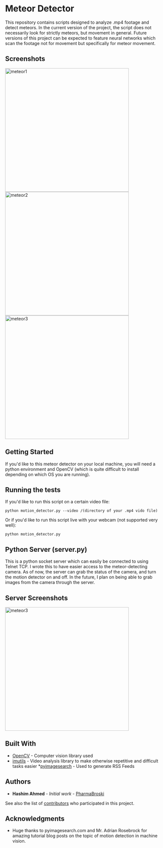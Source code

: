 # Meteor Detector

This repository contains scripts designed to analyze .mp4 footage and detect meteors. In the current version of the project, the script does not necessarily look for strictly meteors, but movement in general. Future versions of this project can be expected to feature neural networks which scan the footage not for movement but specifically for meteor movement.

## Screenshots

<img width="400" alt="meteor1" src="https://user-images.githubusercontent.com/27097476/34637687-b861b7de-f278-11e7-8f5e-690601abf417.png">

<img width="400" alt="meteor2" src="https://user-images.githubusercontent.com/27097476/34637688-bc017186-f278-11e7-88b4-cf4723e6dfad.png">

<img width="400" alt="meteor3" src="https://user-images.githubusercontent.com/27097476/34637689-bebe669a-f278-11e7-8025-3a2677e7d03b.png">

## Getting Started

If you'd like to this meteor detector on your local machine, you will need a python environment and OpenCV (which is quite difficult to install depending on which OS you are running).

## Running the tests

If you'd like to run this script on a certain video file:

```
python motion_detector.py --video /(directory of your .mp4 vido file)
```

Or if you'd like to run this script live with your webcam (not supported very well):

```
python motion_detector.py
```
## Python Server (server.py)
This is a python socket server which can easily be connected to using Telnet TCP. I wrote this to have easier access to the meteor-detecting camera. As of now, the server can grab the status of the camera, and turn the motion detector on and off. In the future, I plan on being able to grab images from the camera through the server.

## Server Screenshots

<img width="400" alt="meteor3" src="https://i.imgur.com/gUZgOgb.png">

## Built With

* [OpenCV](http://www.dropwizard.io/1.0.2/docs/) - Computer vision library used
* [imutils](https://github.com/jrosebr1/imutils/issues) - Video analysis library to make otherwise repetitive and difficult tasks easier
*[pyimagesearch](https://www.pyimagesearch.com/2015/05/25/basic-motion-detection-and-tracking-with-python-and-opencv/) - Used to generate RSS Feeds

## Authors

* **Hashim Ahmed** - *Initial work* - [PharmaBroski](https://github.com/PurpleBooth)

See also the list of [contributors](https://github.com/PharmaBroski/meteor-analysis/contributors) who participated in this project.

## Acknowledgments

* Huge thanks to pyimagesearch.com and Mr. Adrian Rosebrock for amazing tutorial blog posts on the topic of motion detection in machine vision.

